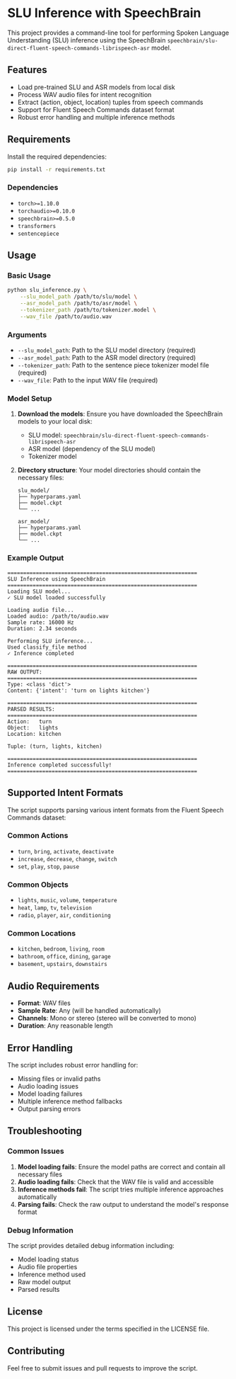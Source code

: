 # SLU Inference with SpeechBrain

This project provides a command-line tool for performing Spoken Language Understanding (SLU) inference using the SpeechBrain `speechbrain/slu-direct-fluent-speech-commands-librispeech-asr` model.

## Features

- Load pre-trained SLU and ASR models from local disk
- Process WAV audio files for intent recognition
- Extract (action, object, location) tuples from speech commands
- Support for Fluent Speech Commands dataset format
- Robust error handling and multiple inference methods

## Requirements

Install the required dependencies:

```bash
pip install -r requirements.txt
```

### Dependencies

- `torch>=1.10.0`
- `torchaudio>=0.10.0`
- `speechbrain>=0.5.0`
- `transformers`
- `sentencepiece`

## Usage

### Basic Usage

```bash
python slu_inference.py \
    --slu_model_path /path/to/slu/model \
    --asr_model_path /path/to/asr/model \
    --tokenizer_path /path/to/tokenizer.model \
    --wav_file /path/to/audio.wav
```

### Arguments

- `--slu_model_path`: Path to the SLU model directory (required)
- `--asr_model_path`: Path to the ASR model directory (required)
- `--tokenizer_path`: Path to the sentence piece tokenizer model file (required)
- `--wav_file`: Path to the input WAV file (required)

### Model Setup

1. **Download the models**: Ensure you have downloaded the SpeechBrain models to your local disk:
   - SLU model: `speechbrain/slu-direct-fluent-speech-commands-librispeech-asr`
   - ASR model (dependency of the SLU model)
   - Tokenizer model

2. **Directory structure**: Your model directories should contain the necessary files:
   ```
   slu_model/
   ├── hyperparams.yaml
   ├── model.ckpt
   └── ...
   
   asr_model/
   ├── hyperparams.yaml
   ├── model.ckpt
   └── ...
   ```

### Example Output

```
============================================================
SLU Inference using SpeechBrain
============================================================
Loading SLU model...
✓ SLU model loaded successfully

Loading audio file...
Loaded audio: /path/to/audio.wav
Sample rate: 16000 Hz
Duration: 2.34 seconds

Performing SLU inference...
Used classify_file method
✓ Inference completed

============================================================
RAW OUTPUT:
============================================================
Type: <class 'dict'>
Content: {'intent': 'turn on lights kitchen'}

============================================================
PARSED RESULTS:
============================================================
Action:   turn
Object:   lights
Location: kitchen

Tuple: (turn, lights, kitchen)

============================================================
Inference completed successfully!
============================================================
```

## Supported Intent Formats

The script supports parsing various intent formats from the Fluent Speech Commands dataset:

### Common Actions
- `turn`, `bring`, `activate`, `deactivate`
- `increase`, `decrease`, `change`, `switch`
- `set`, `play`, `stop`, `pause`

### Common Objects
- `lights`, `music`, `volume`, `temperature`
- `heat`, `lamp`, `tv`, `television`
- `radio`, `player`, `air`, `conditioning`

### Common Locations
- `kitchen`, `bedroom`, `living`, `room`
- `bathroom`, `office`, `dining`, `garage`
- `basement`, `upstairs`, `downstairs`

## Audio Requirements

- **Format**: WAV files
- **Sample Rate**: Any (will be handled automatically)
- **Channels**: Mono or stereo (stereo will be converted to mono)
- **Duration**: Any reasonable length

## Error Handling

The script includes robust error handling for:
- Missing files or invalid paths
- Audio loading issues
- Model loading failures
- Multiple inference method fallbacks
- Output parsing errors

## Troubleshooting

### Common Issues

1. **Model loading fails**: Ensure the model paths are correct and contain all necessary files
2. **Audio loading fails**: Check that the WAV file is valid and accessible
3. **Inference methods fail**: The script tries multiple inference approaches automatically
4. **Parsing fails**: Check the raw output to understand the model's response format

### Debug Information

The script provides detailed debug information including:
- Model loading status
- Audio file properties
- Inference method used
- Raw model output
- Parsed results

## License

This project is licensed under the terms specified in the LICENSE file.

## Contributing

Feel free to submit issues and pull requests to improve the script.
